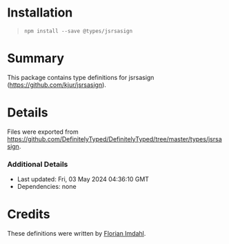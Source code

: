 # Installation
> `npm install --save @types/jsrsasign`

# Summary
This package contains type definitions for jsrsasign (https://github.com/kjur/jsrsasign).

# Details
Files were exported from https://github.com/DefinitelyTyped/DefinitelyTyped/tree/master/types/jsrsasign.

### Additional Details
 * Last updated: Fri, 03 May 2024 04:36:10 GMT
 * Dependencies: none

# Credits
These definitions were written by [Florian Imdahl](https://github.com/ffflorian).
